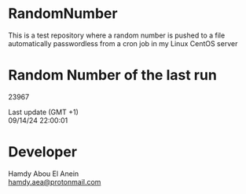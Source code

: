 # RandomNumber    
This is a test repository where a random number is pushed to a file automatically passwordless from a cron job in my Linux CentOS server    
# Random Number of the last run   
23967
      
Last update (GMT +1)    
09/14/24 22:00:01
# Developer    
Hamdy Abou El Anein   
hamdy.aea@protonmail.com
